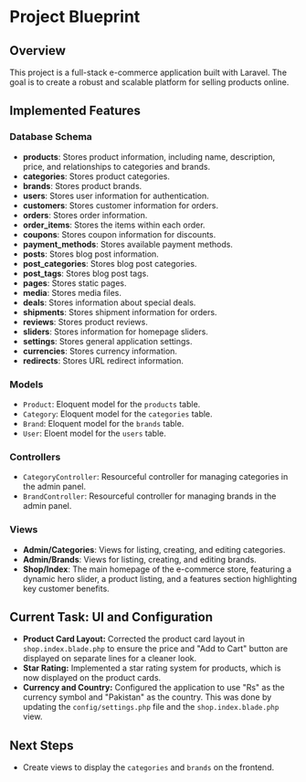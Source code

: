 # Project Blueprint

## Overview

This project is a full-stack e-commerce application built with Laravel. The goal is to create a robust and scalable platform for selling products online.

## Implemented Features

### Database Schema

*   **products**: Stores product information, including name, description, price, and relationships to categories and brands.
*   **categories**: Stores product categories.
*   **brands**: Stores product brands.
*   **users**: Stores user information for authentication.
*   **customers**: Stores customer information for orders.
*   **orders**: Stores order information.
*   **order_items**: Stores the items within each order.
*   **coupons**: Stores coupon information for discounts.
*   **payment_methods**: Stores available payment methods.
*   **posts**: Stores blog post information.
*   **post_categories**: Stores blog post categories.
*   **post_tags**: Stores blog post tags.
*   **pages**: Stores static pages.
*   **media**: Stores media files.
*   **deals**: Stores information about special deals.
*   **shipments**: Stores shipment information for orders.
*   **reviews**: Stores product reviews.
*   **sliders**: Stores information for homepage sliders.
*   **settings**: Stores general application settings.
*   **currencies**: Stores currency information.
*   **redirects**: Stores URL redirect information.

### Models

*   `Product`: Eloquent model for the `products` table.
*   `Category`: Eloquent model for the `categories` table.
*   `Brand`: Eloquent model for the `brands` table.
*   `User`: Eloent model for the `users` table.

### Controllers

*   `CategoryController`: Resourceful controller for managing categories in the admin panel.
*   `BrandController`: Resourceful controller for managing brands in the admin panel.

### Views

*   **Admin/Categories**: Views for listing, creating, and editing categories.
*   **Admin/Brands**: Views for listing, creating, and editing brands.
*   **Shop/Index**: The main homepage of the e-commerce store, featuring a dynamic hero slider, a product listing, and a features section highlighting key customer benefits.

## Current Task: UI and Configuration

*   **Product Card Layout:** Corrected the product card layout in `shop.index.blade.php` to ensure the price and "Add to Cart" button are displayed on separate lines for a cleaner look.
*   **Star Rating:** Implemented a star rating system for products, which is now displayed on the product cards.
*   **Currency and Country:** Configured the application to use "Rs" as the currency symbol and "Pakistan" as the country. This was done by updating the `config/settings.php` file and the `shop.index.blade.php` view.

## Next Steps

*   Create views to display the `categories` and `brands` on the frontend.
